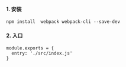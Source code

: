 <!--
 * @Author: Heyafeng
 * @Date: 2022-08-14 18:30:17
 * @LastEditors: Heyafeng
 * @LastEditTime: 2022-08-14 19:06:53
 * @Description: webpack 的基本使用
-->

#### 1. 安装

```
npm install  webpack webpack-cli --save-dev
```

#### 2. 入口

```
module.exports = {
  entry: './src/index.js'
}
```
